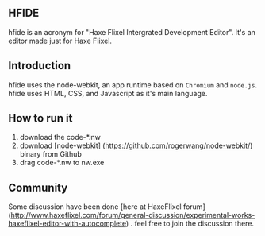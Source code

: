 
## HFIDE
hfide is an acronym for "Haxe Flixel Intergrated Development Editor". It's an editor made just for Haxe Flixel. 

## Introduction

hfide uses the node-webkit, an app runtime based on `Chromium` and `node.js`. hfide uses HTML, CSS, and Javascript as it's main language.

## How to run it

1. download the code-*.nw 
1. download [node-webkit] (https://github.com/rogerwang/node-webkit/) binary from Github
1. drag code-*.nw to nw.exe

## Community

Some discussion have been done [here at HaxeFlixel forum] (http://www.haxeflixel.com/forum/general-discussion/experimental-works-haxeflixel-editor-with-autocomplete) . 
feel free to join the discussion there.

